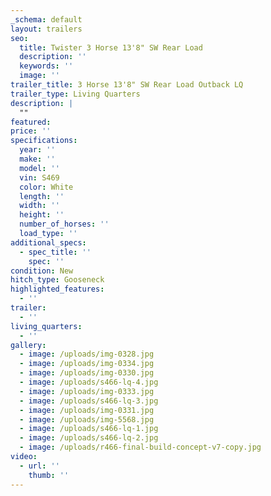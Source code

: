 ```yaml
---
_schema: default
layout: trailers
seo:
  title: Twister 3 Horse 13'8" SW Rear Load
  description: ''
  keywords: ''
  image: ''
trailer_title: 3 Horse 13'8" SW Rear Load Outback LQ
trailer_type: Living Quarters
description: |
  ""
featured:
price: ''
specifications:
  year: ''
  make: ''
  model: ''
  vin: S469
  color: White
  length: ''
  width: ''
  height: ''
  number_of_horses: ''
  load_type: ''
additional_specs:
  - spec_title: ''
    spec: ''
condition: New
hitch_type: Gooseneck
highlighted_features:
  - ''
trailer:
  - ''
living_quarters:
  - ''
gallery:
  - image: /uploads/img-0328.jpg
  - image: /uploads/img-0334.jpg
  - image: /uploads/img-0330.jpg
  - image: /uploads/s466-lq-4.jpg
  - image: /uploads/img-0333.jpg
  - image: /uploads/s466-lq-3.jpg
  - image: /uploads/img-0331.jpg
  - image: /uploads/img-5568.jpg
  - image: /uploads/s466-lq-1.jpg
  - image: /uploads/s466-lq-2.jpg
  - image: /uploads/r466-final-build-concept-v7-copy.jpg
video:
  - url: ''
    thumb: ''
---
```

